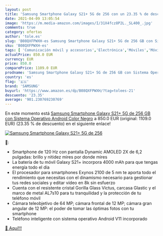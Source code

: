 ```yaml
---
layout: post
title: 'Samsung Smartphone Galaxy S21+ 5G de 256 con un 23.35 % de descuento'
date: 2021-04-09 13:05:54
image: 'https://m.media-amazon.com/images/I/31X4fcz8P2L._SL400_.jpg'
comments: true
category: ofertas
author: 'tole.es'
slug: 'B08QXFPWXH-es Samsung Smartphone Galaxy S21+ 5G de 256 GB con Sistema...'
sku: 'B08QXFPWXH-es'
tags: [ 'Comunicación móvil y accesorios','Electrónica','Móviles','Móviles y smartphones libres','android','samsung', ]
actualPrice: 850.0 EUR
currency: EUR
price: 850.0
comparePrice: 1109.0 EUR
prodname: 'Samsung Smartphone Galaxy S21+ 5G de 256 GB con Sistema Operativo Android Color Negro'
country: 'es'
flag: '🇪🇸'
brand: 'SAMSUNG'
buyurl: 'https://www.amazon.es/dp/B08QXFPWXH/?tag=tolees-21'
descuento: '23.35'
average: '901.230769230769'
---
```


En este momento está [Samsung Smartphone Galaxy S21+ 5G de 256 GB con Sistema Operativo Android Color Negro](https://www.amazon.es/dp/B08QXFPWXH/?tag=tolees-21) a 850.0 EUR (original: 1109.0 EUR) (23.35 %  de descuento) en el siguiente enlace!

[![Samsung Smartphone Galaxy S21+ 5G de 256](https://m.media-amazon.com/images/I/31X4fcz8P2L._SL400_.jpg)](https://www.amazon.es/dp/B08QXFPWXH/?tag=tolees-21)

🔎:

- Smartphone de 120 Hz con pantalla Dynamic AMOLED 2X de 6,2 pulgadas: brillo y nitidez mires por donde mires
- La batería de tu móvil Galaxy S21+ incorpora 4000 mAh para que tengas energía todo el día
- El procesador para smartphones Exynos 2100 de 5 nm te aporta todo el rendimiento que necesitas con el dinamismo necesario para gestionar tus redes sociales y editar vídeo en 8k sin esfuerzo
- Cuenta con el resistente cristal Gorilla Glass Victus, carcasa Glastic y el marco de metal AL7s10 para tu tranquilidad y la protección de tu teléfono móvil
- Cámara teleobjetivo de 64 MP; cámara frontal de 12 MP; cámara gran angular de 12 MP: el poder de tomar las óptimas fotos con tu smartphone
- Teléfono inteligente con sistema operativo Android V11 incorporado

[🛒 Aquí!!!](https://www.amazon.es/dp/B08QXFPWXH/?tag=tolees-21)
